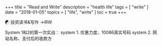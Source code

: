 +++
title = "Read and Write"
description = "health life"
tags = [
    "write"
]
date = "2018-01-05"
topics = [
    "life",
    "write"
]
toc = true
+++

☯ 投资读书&写作 →iRW 

System 1和2的第一次实战：
system 1. 优惠力度、10086真实号码
system 2. 网站名称、支付后的收款方



